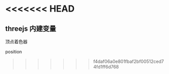 <<<<<<< HEAD
 
=======


## threejs  内建变量

顶点着色器

position
>>>>>>> f4daf06a0e801fbaf2bf00512ced74fd1ff6d768
